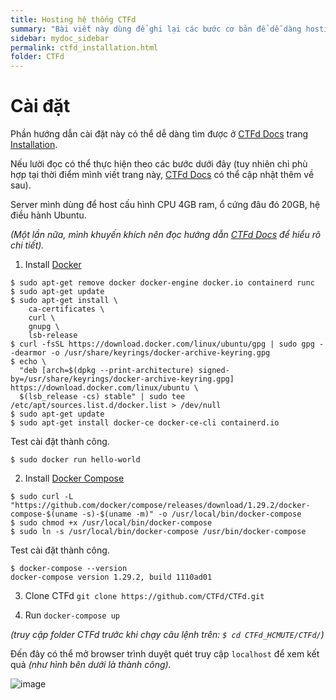 ```yaml
---
title: Hosting hệ thống CTFd
summary: "Bài viết này dùng để ghi lại các bước cơ bản để dễ dàng hosting một hệ thống CTFd cho team nghiên cứu."
sidebar: mydoc_sidebar
permalink: ctfd_installation.html
folder: CTFd
---
```


# Cài đặt

Phần hướng dẫn cài đặt này có thể dễ dàng tìm được ở [CTFd Docs](https://docs.ctfd.io/) trang [Installation](https://docs.ctfd.io/docs/deployment/installation).

Nếu lười đọc có thể thực hiện theo các bước dưới đây (tuy nhiên chỉ phù hợp tại thời điểm mình viết trang này, [CTFd Docs](https://docs.ctfd.io/) có thể cập nhật thêm về sau).

Server mình dùng để host cấu hình CPU 4GB ram, ổ cứng đâu đó 20GB, hệ điều hành Ubuntu. 

*(Một lần nữa, mình khuyến khích nên đọc hướng dẫn [CTFd Docs](https://docs.ctfd.io/) để hiểu rõ chi tiết).*

1. Install [Docker](https://docs.docker.com/install/)

```
$ sudo apt-get remove docker docker-engine docker.io containerd runc
$ sudo apt-get update
$ sudo apt-get install \
    ca-certificates \
    curl \
    gnupg \
    lsb-release
$ curl -fsSL https://download.docker.com/linux/ubuntu/gpg | sudo gpg --dearmor -o /usr/share/keyrings/docker-archive-keyring.gpg
$ echo \
  "deb [arch=$(dpkg --print-architecture) signed-by=/usr/share/keyrings/docker-archive-keyring.gpg] https://download.docker.com/linux/ubuntu \
  $(lsb_release -cs) stable" | sudo tee /etc/apt/sources.list.d/docker.list > /dev/null
$ sudo apt-get update
$ sudo apt-get install docker-ce docker-ce-cli containerd.io
```

Test cài đặt thành công.

```
$ sudo docker run hello-world
```

2. Install [Docker Compose](https://docs.docker.com/compose/install/)

```
$ sudo curl -L "https://github.com/docker/compose/releases/download/1.29.2/docker-compose-$(uname -s)-$(uname -m)" -o /usr/local/bin/docker-compose
$ sudo chmod +x /usr/local/bin/docker-compose
$ sudo ln -s /usr/local/bin/docker-compose /usr/bin/docker-compose
```

Test cài đặt thành công.

```
$ docker-compose --version
docker-compose version 1.29.2, build 1110ad01
```

3. Clone CTFd `git clone https://github.com/CTFd/CTFd.git`

4. Run `docker-compose up`

*(truy cập folder CTFd trước khi chạy câu lệnh trên: `$ cd CTFd_HCMUTE/CTFd/`)*

Đến đây có thể mở browser trình duyệt quét truy cập `localhost` để xem kết quả *(như hình bên dưới là thành công).*

![image](https://user-images.githubusercontent.com/56266496/163779758-c46ee17d-9a83-406a-97b3-511095818d5e.png)
